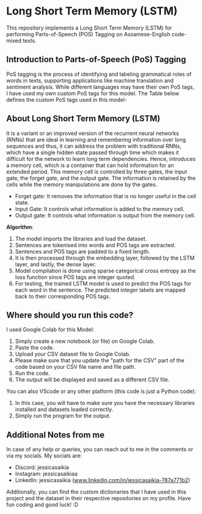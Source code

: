 # Long Short Term Memory (LSTM)
This repository implements a Long Short Term Memory (LSTM) for performing Parts-of-Speech (POS) Tagging on Assamese-English code-mixed texts.

## Introduction to Parts-of-Speech (PoS) Tagging
PoS tagging is the process of identifying and labeling grammatical roles of words in texts, supporting applications like machine translation and sentiment analysis. While different languages may have their own PoS tags, I have used my own custom PoS tags for this model. The Table below defines the custom PoS tags used in this model-

## About Long Short Term Memory (LSTM)
It is a variant or an improved version of the recurrent neural networks (RNNs) that are ideal in learning and remembering information over long sequences and thus, it can address the problem with traditional RNNs, which have a single hidden state passed through time which makes it difficult for the network to learn long term dependencies. Hence, introduces a memory cell, which is a container that can hold information for an extended period. This memory cell is controlled by three gates, the input gate, the forget gate, and the output gate. The information is retained by the cells while the memory manipulations are done by the gates.
- Forget gate: It removes the information that is no longer useful in the cell state.
- Input Gate: It controls what information is added to the memory cell.
- Output gate: It controls what information is output from the memory cell.

**Algorithm**:
1.	The model imports the libraries and load the dataset.
2.	Sentences are tokenised into words and POS tags are extracted.
3.	Sentences and POS tags are padded to a fixed length.
4.	It is then processed through the embedding layer, followed by the LSTM layer, and lastly, the dense layer. 
5.	Model compilation is done using sparse categorical cross entropy as the loss function since POS tags are integer quoted.
6.	For testing, the trained LSTM model is used to predict the POS tags for each word in the sentence. The predicted integer labels are mapped back to their corresponding POS tags.

## Where should you run this code?
I used Google Colab for this Model:
1. Simply create a new notebook (or file) on Google Colab.
2. Paste the code.
3. Upload your CSV dataset file to Google Colab.
4. Please make sure that you update the "path for the CSV" part of the code based on your CSV file name and file path.
5. Run the code.
6. The output will be displayed and saved as a different CSV file.

You can also VScode or any other platform (this code is just a Python code):
1. In this case, you will have to make sure you have the necessary libraries installed and datasets loaded correctly.
2. Simply run the program for the output.

## Additional Notes from me
In case of any help or queries, you can reach out to me in the comments or via my socials. My socials are:
- Discord: jessicasaikia
- Instagram: jessicasaikiaa
- LinkedIn: jessicasaikia (www.linkedin.com/in/jessicasaikia-787a771b2)
  
Additionally, you can find the custom dictionaries that I have used in this project and the dataset in their respective repositories on my profile. Have fun coding and good luck! :D
